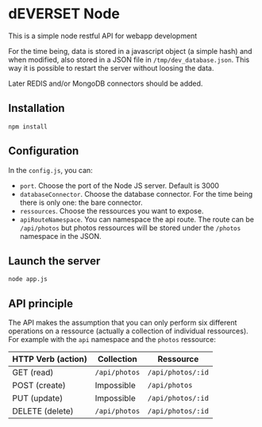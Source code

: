 dEVERSET Node
=============

This is a simple node restful API for webapp development

For the time being, data is stored in a javascript object (a simple hash) and
when modified, also stored in a JSON file in `/tmp/dev_database.json`.
This way it is possible to restart the server without loosing the data.

Later REDIS and/or MongoDB connectors should be added.

Installation
------------

    npm install

Configuration
-------------

In the `config.js`, you can:

- `port`. Choose the port of the Node JS server. Default is 3000
- `databaseConnector`. Choose the database connector. For the time being there
  is only one: the bare connector.
- `ressources`. Choose the ressources you want to expose.
- `apiRouteNamespace`. You can namespace the api route. The route can be
  `/api/photos` but photos ressources will be stored under the `/photos`
  namespace in the JSON.

Launch the server
-----------------

    node app.js

API principle
-------------

The API makes the assumption that you can only perform six different operations
on a ressource (actually a collection of individual ressources).
For example with the `api` namespace and the `photos` ressource:

| HTTP Verb (action)  | Collection    | Ressource         |
|---------------------|---------------|-------------------|
| GET (read)          | `/api/photos` | `/api/photos/:id` |
| POST (create)       | Impossible    | `/api/photos`     |
| PUT (update)        | Impossible    | `/api/photos/:id` |
| DELETE (delete)     | `/api/photos` | `/api/photos/:id` |


